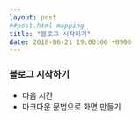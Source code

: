 ```yaml
---
layout: post
##post.html mapping
title: "블로그 시작하기"
date: 2018-06-21 19:00:00 +0900
---
```


### 블로그 시작하기
- 다음 시간
 - 마크다운 문법으로 화면 만들기
